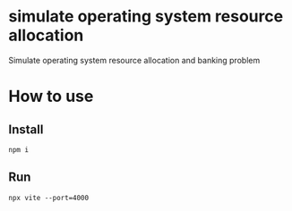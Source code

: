 # simulate operating system resource allocation
  Simulate operating system resource allocation and banking problem

# How to use
## Install
```
npm i
```
## Run
```
npx vite --port=4000
```
